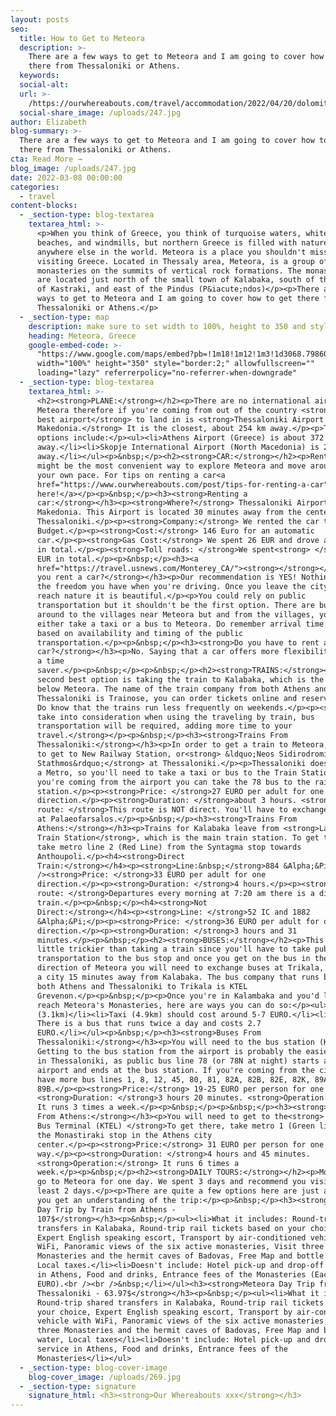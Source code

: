 ```yaml
---
layout: posts
seo:
  title: How to Get to Meteora
  description: >-
    There are a few ways to get to Meteora and I am going to cover how to get
    there from Thessaloniki or Athens.
  keywords:
  social-alt:
  url: >-
    /https://ourwhereabouts.com/travel/accommodation/2022/04/20/dolomites-travel-guide.html
  social-share_image: /uploads/247.jpg
author: Elizabeth
blog-summary: >-
  There are a few ways to get to Meteora and I am going to cover how to get
  there from Thessaloniki or Athens.
cta: Read More →
blog_image: /uploads/247.jpg
date: 2022-03-08 00:00:00
categories:
  - travel
content-blocks:
  - _section-type: blog-textarea
    textarea_html: >-
      <p>When you think of Greece, you think of turquoise waters, white sandy
      beaches, and windmills, but northern Greece is filled with nature unlike
      anywhere else in the world. Meteora is a place you shouldn't miss while
      visiting Greece. Located in Thessaly area, Meteora, is a group of
      monasteries on the summits of vertical rock formations. The monasteries
      are located just north of the small town of Kalabaka, south of the village
      of Kastraki, and east of the Pindus (P&iacute;ndos)</p><p>There are a few
      ways to get to Meteora and I am going to cover how to get there from
      Thessaloniki or Athens.</p>
  - _section-type: map
    description: make sure to set width to 100%, height to 350 and style to border 2
    heading: Meteora, Greece
    google-embed-code: >-
      "https://www.google.com/maps/embed?pb=!1m18!1m12!1m3!1d3068.798606323952!2d21.628400915538794!3d39.721708505537755!2m3!1f0!2f0!3f0!3m2!1i1024!2i768!4f13.1!3m3!1m2!1s0x13590faee8327f39%3A0x7127add4d8bc32ff!2sMeteora!5e0!3m2!1sen!2sth!4v1650431576319!5m2!1sen!2sth"
      width="100%" height="350" style="border:2;" allowfullscreen=""
      loading="lazy" referrerpolicy="no-referrer-when-downgrade"
  - _section-type: blog-textarea
    textarea_html: >-
      <h2><strong>PLANE:</strong></h2><p>There are no international airports in
      Meteora therefore if you're coming from out of the country <strong>the
      best airport</strong> to land in is <strong>Thessaloniki Airport
      Makedonia.</strong> It is the closest, about 254 km away.</p><p>The other
      options include:</p><ul><li>Athens Airport (Greece) is about 372 km
      away.</li><li>Skopje International Airport (North Macedonia) is 212 km
      away.</li></ul><p>&nbsp;</p><h2><strong>CAR:</strong></h2><p>Renting a car
      might be the most convenient way to explore Meteora and move around at
      your own pace. For tips on renting a car<a
      href="https://www.ourwhereabouts.com/post/tips-for-renting-a-car"> Click
      here!</a></p><p>&nbsp;</p><h3><strong>Renting a
      car:</strong></h3><p><strong>Where?</strong> Thessaloniki Airport
      Makedonia. This Airport is located 30 minutes away from the center of
      Thessaloniki.</p><p><strong>Company:</strong> We rented the car through
      Budget.</p><p><strong>Cost:</strong> 146 Euro for an automatic
      car.</p><p><strong>Gas Cost:</strong> We spent 26 EUR and drove about 476
      in total.</p><p><strong>Toll roads: </strong>We spent<strong> </strong>7
      EUR in total.</p><p>&nbsp;</p><h3><a
      href="https://travel.usnews.com/Monterey_CA/"><strong>︎</strong></a><strong>Should
      you rent a car?</strong></h3><p>Our recommendation is YES! Nothing beats
      the freedom you have when you're driving. Once you leave the city and
      reach nature it is beautiful.</p><p>You could rely on public
      transportation but it shouldn't be the first option. There are buses
      around to the villages near Meteora but and from the villages, you'll
      either take a taxi or a bus to Meteora. Do remember arrival time will be
      based on availability and timing of the public
      transportation.</p><p>&nbsp;</p><h3><strong>Do you have to rent a
      car?</strong></h3><p>No. Saying that a car offers more flexibility and is
      a time
      saver.</p><p>&nbsp;</p><p>&nbsp;</p><h2><strong>TRAINS:</strong></h2><p>The
      second best option is taking the train to Kalabaka, which is the village
      below Meteora. The name of the train company from both Athens and
      Thessaloniki is Trainose, you can order tickets online and reserve a spot.
      Do know that the trains run less frequently on weekends.</p><p><strong>Do
      take into consideration when using the traveling by train, bus
      transportation will be required, adding more time to your
      travel.</strong></p><p>&nbsp;</p><h3><strong>Trains From
      Thessaloniki:</strong></h3><p>In order to get a train to Meteora, you have
      to get to New Railway Station, or<strong> &ldquo;Neos Sidirodromikos
      Stathmos&rdquo;</strong> at Thessaloniki.</p><p>Thessaloniki doesn't have
      a Metro, so you'll need to take a taxi or bus to the Train Station. If
      you're coming from the airport you can take the 78 bus to the railway
      station.</p><p><strong>Price: </strong>27 EURO per adult for one
      direction.</p><p><strong>Duration: </strong>about 3 hours. <strong>Direct
      route: </strong>This route is NOT direct. You'll have to exchange trains
      at Palaeofarsalos.</p><p>&nbsp;</p><h3><strong>Trains From
      Athens:</strong></h3><p>Trains for Kalabaka leave from <strong>Larissa
      Train Station</strong>, which is the main train station. To get there,
      take metro line 2 (Red Line) from the Syntagma stop towards
      Anthoupoli.</p><h4><strong>Direct
      Train:</strong></h4><p><strong>Line:&nbsp;</strong>884 &Alpha;&Pi;<br
      /><strong>Price: </strong>33 EURO per adult for one
      direction.</p><p><strong>Duration: </strong>4 hours.</p><p><strong>Direct
      route: </strong>Departures every morning at 7:20 am there is a direct
      train.</p><p>&nbsp;</p><h4><strong>Not
      Direct:</strong></h4><p><strong>Line: </strong>52 IC and 1882
      &Alpha;&Pi;</p><p><strong>Price: </strong>36 EURO per adult for one
      direction.</p><p><strong>Duration: </strong>3 hours and 31
      minutes.</p><p>&nbsp;</p><h2><strong>BUSES:</strong></h2><p>This is a
      little trickier than taking a train since you'll have to take public
      transportation to the bus stop and once you get on the bus in the
      direction of Meteora you will need to exchange buses at Trikala, which is
      a city 15 minutes away from Kalabaka. The bus company that runs buses from
      both Athens and Thessaloniki to Trikala is KTEL
      Grevenon.</p><p>&nbsp;</p><p>Once you're in Kalambaka and you'd like to
      reach Meteora's Monasteries, here are ways you can do so:</p><ul><li>Hike
      (3.1km)</li><li>Taxi (4.9km) should cost around 5-7 EURO.</li><li>Bus -
      There is a bus that runs twice a day and costs 2.7
      EURO.</li></ul><p>&nbsp;</p><h3><strong>Buses From
      Thessaloniki:</strong></h3><p>You will need to the bus station (KTEL).
      Getting to the bus station from the airport is probably the easiest thing
      in Thessaloniki, as public bus line 78 (or 78N at night) starts at the
      airport and ends at the bus station. If you're coming from the city you
      have more bus lines 1, 8, 12, 45, 80, 81, 82A, 82B, 82E, 82K, 89A,
      89B.</p><p><strong>Price:</strong> 19-25 EURO per person for one way.
      <strong>Duration: </strong>3 hours 20 minutes. <strong>Operation:</strong>
      It runs 3 times a week.</p><p>&nbsp;</p><p>&nbsp;</p><h3><strong>Buses
      From Athens:</strong></h3><p>You will need to get to the<strong> Liosion
      Bus Terminal (KTEL) </strong>To get there, take metro 1 (Green line) at
      the Monastiraki stop in the Athens city
      center.</p><p><strong>Price:</strong> 31 EURO per person for one
      way.</p><p><strong>Duration: </strong>4 hours and 45 minutes.
      <strong>Operation:</strong> It runs 6 times a
      week.</p><p>&nbsp;</p><h2><strong>DAILY TOURS:</strong></h2><p>Most people
      go to Meteora for one day. We spent 3 days and recommend you visit for at
      least 2 days.</p><p>There are quite a few options here are just a few so
      you get an understanding of the trip:</p><p>&nbsp;</p><h3><strong>Meteora
      Day Trip by Train from Athens -
      107$</strong></h3><p>&nbsp;</p><ul><li>What it includes: Round-trip shared
      transfers in Kalabaka, Round-trip rail tickets based on your choice,
      Expert English speaking escort, Transport by air-conditioned vehicle with
      WiFi, Panoramic views of the six active monasteries, Visit three
      Monasteries and the hermit caves of Badovas, Free Map and bottle of water,
      Local taxes.</li><li>Doesn't include: Hotel pick-up and drop-off service
      in Athens, Food and drinks, Entrance fees of the Monasteries (Each is 3
      EURO).<br /><br />&nbsp;</li></ul><h3><strong>Meteora Day Trip from
      Thessaloniki - 63.97$</strong></h3><p>&nbsp;</p><ul><li>What it includes:
      Round-trip shared transfers in Kalabaka, Round-trip rail tickets based on
      your choice, Expert English speaking escort, Transport by air-conditioned
      vehicle with WiFi, Panoramic views of the six active monasteries, Visit
      three Monasteries and the hermit caves of Badovas, Free Map and bottle of
      water, Local taxes</li><li>Doesn't include: Hotel pick-up and drop-off
      service in Athens, Food and drinks, Entrance fees of the
      Monasteries</li></ul>
  - _section-type: blog-cover-image
    blog-cover_image: /uploads/269.jpg
  - _section-type: signature
    signature_html: <h3><strong>Our Whereabouts xxx</strong></h3>
---
```

